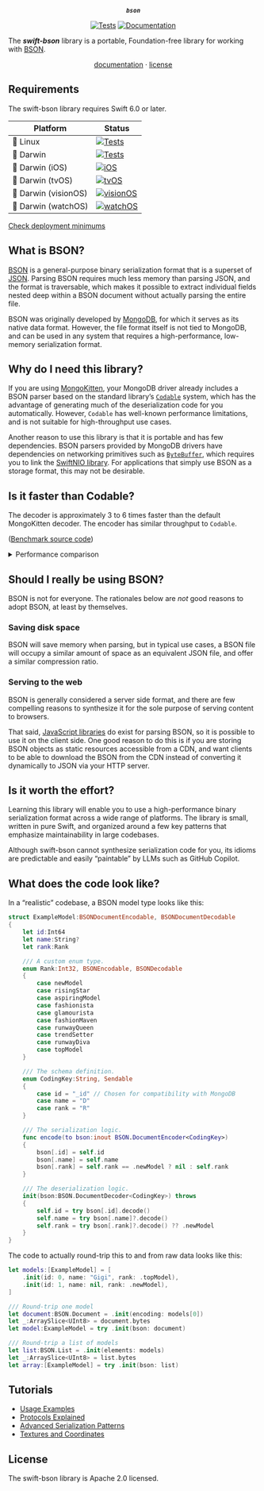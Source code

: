 <div align="center">

***`bson`***

[![Tests](https://github.com/tayloraswift/swift-bson/actions/workflows/Tests.yml/badge.svg)](https://github.com/tayloraswift/swift-bson/actions/workflows/Tests.yml)
[![Documentation](https://github.com/tayloraswift/swift-bson/actions/workflows/Documentation.yml/badge.svg)](https://github.com/tayloraswift/swift-bson/actions/workflows/Documentation.yml)

</div>

The ***swift-bson*** library is a portable, Foundation-free library for working with [BSON](https://bsonspec.org/).

<div align="center">

[documentation](https://swiftinit.org/docs/swift-bson) ·
[license](LICENSE)

</div>


## Requirements

The swift-bson library requires Swift 6.0 or later.


| Platform | Status |
| -------- | ------ |
| 🐧 Linux | [![Tests](https://github.com/tayloraswift/swift-bson/actions/workflows/Tests.yml/badge.svg)](https://github.com/tayloraswift/swift-bson/actions/workflows/Tests.yml) |
| 🍏 Darwin | [![Tests](https://github.com/tayloraswift/swift-bson/actions/workflows/Tests.yml/badge.svg)](https://github.com/tayloraswift/swift-bson/actions/workflows/Tests.yml) |
| 🍏 Darwin (iOS) | [![iOS](https://github.com/tayloraswift/swift-bson/actions/workflows/iOS.yml/badge.svg)](https://github.com/tayloraswift/swift-bson/actions/workflows/iOS.yml) |
| 🍏 Darwin (tvOS) | [![tvOS](https://github.com/tayloraswift/swift-bson/actions/workflows/tvOS.yml/badge.svg)](https://github.com/tayloraswift/swift-bson/actions/workflows/tvOS.yml) |
| 🍏 Darwin (visionOS) | [![visionOS](https://github.com/tayloraswift/swift-bson/actions/workflows/visionOS.yml/badge.svg)](https://github.com/tayloraswift/swift-bson/actions/workflows/visionOS.yml) |
| 🍏 Darwin (watchOS) | [![watchOS](https://github.com/tayloraswift/swift-bson/actions/workflows/watchOS.yml/badge.svg)](https://github.com/tayloraswift/swift-bson/actions/workflows/watchOS.yml) |


[Check deployment minimums](https://swiftinit.org/docs/swift-bson#ss:platform-requirements)


## What is BSON?

[BSON](https://bsonspec.org/) is a general-purpose binary serialization format that is a superset of [JSON](https://www.json.org/). Parsing BSON requires much less memory than parsing JSON, and the format is traversable, which makes it possible to extract individual fields nested deep within a BSON document without actually parsing the entire file.

BSON was originally developed by [MongoDB](https://www.mongodb.com/), for which it serves as its native data format. However, the file format itself is not tied to MongoDB, and can be used in any system that requires a high-performance, low-memory serialization format.


## Why do I need this library?

If you are using [MongoKitten](https://github.com/orlandos-nl/MongoKitten), your MongoDB driver already includes a BSON parser based on the standard library’s [`Codable`](https://swiftinit.org/docs/swift/swift/codable) system, which has the advantage of generating much of the deserialization code for you automatically. However, `Codable` has well-known performance limitations, and is not suitable for high-throughput use cases.

Another reason to use this library is that it is portable and has few dependencies. BSON parsers provided by MongoDB drivers have dependencies on networking primitives such as [`ByteBuffer`](https://swiftinit.org/docs/swift-nio/niocore/bytebuffer), which requires you to link the [SwiftNIO library](https://github.com/apple/swift-nio). For applications that simply use BSON as a storage format, this may not be desirable.


## Is it faster than Codable?

The decoder is approximately 3 to 6 times faster than the default MongoKitten decoder. The encoder has similar throughput to `Codable`.

([Benchmark source code](/Benchmarks/Benchmarks/VsMongoKittenDefault))

<details>

<summary>Performance comparison </summary>

```
Host 'vscode' with 12 'x86_64' processors with 30 GB memory, running:
#202408030740 SMP PREEMPT_DYNAMIC Sat Aug  3 07:53:03 UTC 2024

====================
VsMongoKittenDefault
====================

Decode BSON with MongoKitten Default
╒═════════════════════════════════════╤═════════╤═════════╤═════════╤═════════╤═════════╤═════════╤═════════╤═════════╕
│ Metric                              │      p0 │     p25 │     p50 │     p75 │     p90 │     p99 │    p100 │ Samples │
╞═════════════════════════════════════╪═════════╪═════════╪═════════╪═════════╪═════════╪═════════╪═════════╪═════════╡
│ (Alloc + Retain) - Release Δ *      │    1476 │    1500 │    1506 │    1512 │    1520 │    1529 │    1536 │     376 │
├─────────────────────────────────────┼─────────┼─────────┼─────────┼─────────┼─────────┼─────────┼─────────┼─────────┤
│ Object allocs *                     │    2334 │    2459 │    2493 │    2521 │    2545 │    2605 │    2634 │     376 │
├─────────────────────────────────────┼─────────┼─────────┼─────────┼─────────┼─────────┼─────────┼─────────┼─────────┤
│ Releases (K) *                      │      21 │      21 │      22 │      22 │      22 │      22 │      22 │     376 │
├─────────────────────────────────────┼─────────┼─────────┼─────────┼─────────┼─────────┼─────────┼─────────┼─────────┤
│ Retains (K) *                       │      17 │      18 │      18 │      18 │      18 │      18 │      18 │     376 │
├─────────────────────────────────────┼─────────┼─────────┼─────────┼─────────┼─────────┼─────────┼─────────┼─────────┤
│ Throughput (# / s) (#)              │     617 │     592 │     583 │     572 │     562 │     415 │     234 │     376 │
├─────────────────────────────────────┼─────────┼─────────┼─────────┼─────────┼─────────┼─────────┼─────────┼─────────┤
│ Time (wall clock) (μs) *            │    1620 │    1690 │    1714 │    1747 │    1781 │    2408 │    4276 │     376 │
╘═════════════════════════════════════╧═════════╧═════════╧═════════╧═════════╧═════════╧═════════╧═════════╧═════════╛

Decode BSON with This Library
╒═════════════════════════════════════╤═════════╤═════════╤═════════╤═════════╤═════════╤═════════╤═════════╤═════════╕
│ Metric                              │      p0 │     p25 │     p50 │     p75 │     p90 │     p99 │    p100 │ Samples │
╞═════════════════════════════════════╪═════════╪═════════╪═════════╪═════════╪═════════╪═════════╪═════════╪═════════╡
│ (Alloc + Retain) - Release Δ *      │    7917 │    8035 │    8071 │    8099 │    8123 │    8167 │    8187 │    1000 │
├─────────────────────────────────────┼─────────┼─────────┼─────────┼─────────┼─────────┼─────────┼─────────┼─────────┤
│ Object allocs *                     │     892 │     969 │     984 │     997 │    1011 │    1034 │    1061 │    1000 │
├─────────────────────────────────────┼─────────┼─────────┼─────────┼─────────┼─────────┼─────────┼─────────┼─────────┤
│ Releases (K) *                      │      13 │      14 │      14 │      14 │      14 │      14 │      14 │    1000 │
├─────────────────────────────────────┼─────────┼─────────┼─────────┼─────────┼─────────┼─────────┼─────────┼─────────┤
│ Retains *                           │    4406 │    4523 │    4555 │    4583 │    4607 │    4643 │    4697 │    1000 │
├─────────────────────────────────────┼─────────┼─────────┼─────────┼─────────┼─────────┼─────────┼─────────┼─────────┤
│ Throughput (# / s) (#)              │    1915 │    1820 │    1791 │    1748 │    1669 │    1175 │    1061 │    1000 │
├─────────────────────────────────────┼─────────┼─────────┼─────────┼─────────┼─────────┼─────────┼─────────┼─────────┤
│ Time (wall clock) (μs) *            │     522 │     549 │     559 │     572 │     599 │     810 │     943 │    1000 │
╘═════════════════════════════════════╧═════════╧═════════╧═════════╧═════════╧═════════╧═════════╧═════════╧═════════╛

Encode BSON with MongoKitten Default
╒═════════════════════════════════════╤═════════╤═════════╤═════════╤═════════╤═════════╤═════════╤═════════╤═════════╕
│ Metric                              │      p0 │     p25 │     p50 │     p75 │     p90 │     p99 │    p100 │ Samples │
╞═════════════════════════════════════╪═════════╪═════════╪═════════╪═════════╪═════════╪═════════╪═════════╪═════════╡
│ (Alloc + Retain) - Release Δ *      │    5054 │    5247 │    5307 │    5379 │    5427 │    5519 │    5598 │     513 │
├─────────────────────────────────────┼─────────┼─────────┼─────────┼─────────┼─────────┼─────────┼─────────┼─────────┤
│ Object allocs *                     │    2993 │    3113 │    3153 │    3199 │    3229 │    3279 │    3323 │     513 │
├─────────────────────────────────────┼─────────┼─────────┼─────────┼─────────┼─────────┼─────────┼─────────┼─────────┤
│ Releases (K) *                      │      39 │      41 │      41 │      42 │      42 │      43 │      44 │     513 │
├─────────────────────────────────────┼─────────┼─────────┼─────────┼─────────┼─────────┼─────────┼─────────┼─────────┤
│ Retains (K) *                       │      31 │      33 │      33 │      33 │      34 │      34 │      35 │     513 │
├─────────────────────────────────────┼─────────┼─────────┼─────────┼─────────┼─────────┼─────────┼─────────┼─────────┤
│ Throughput (# / s) (#)              │     198 │     189 │     185 │     182 │     177 │     162 │     132 │     513 │
├─────────────────────────────────────┼─────────┼─────────┼─────────┼─────────┼─────────┼─────────┼─────────┼─────────┤
│ Time (wall clock) (μs) *            │    5039 │    5300 │    5394 │    5501 │    5661 │    6181 │    7598 │     513 │
╘═════════════════════════════════════╧═════════╧═════════╧═════════╧═════════╧═════════╧═════════╧═════════╧═════════╛

Encode BSON with This Library
╒═════════════════════════════════════╤═════════╤═════════╤═════════╤═════════╤═════════╤═════════╤═════════╤═════════╕
│ Metric                              │      p0 │     p25 │     p50 │     p75 │     p90 │     p99 │    p100 │ Samples │
╞═════════════════════════════════════╪═════════╪═════════╪═════════╪═════════╪═════════╪═════════╪═════════╪═════════╡
│ (Alloc + Retain) - Release Δ *      │    5066 │    5251 │    5311 │    5375 │    5427 │    5531 │    5614 │     514 │
├─────────────────────────────────────┼─────────┼─────────┼─────────┼─────────┼─────────┼─────────┼─────────┼─────────┤
│ Object allocs *                     │    3003 │    3123 │    3153 │    3199 │    3229 │    3293 │    3353 │     514 │
├─────────────────────────────────────┼─────────┼─────────┼─────────┼─────────┼─────────┼─────────┼─────────┼─────────┤
│ Releases (K) *                      │      39 │      41 │      41 │      42 │      42 │      43 │      44 │     514 │
├─────────────────────────────────────┼─────────┼─────────┼─────────┼─────────┼─────────┼─────────┼─────────┼─────────┤
│ Retains (K) *                       │      31 │      33 │      33 │      33 │      34 │      34 │      35 │     514 │
├─────────────────────────────────────┼─────────┼─────────┼─────────┼─────────┼─────────┼─────────┼─────────┼─────────┤
│ Throughput (# / s) (#)              │     198 │     189 │     186 │     183 │     178 │     159 │      95 │     514 │
├─────────────────────────────────────┼─────────┼─────────┼─────────┼─────────┼─────────┼─────────┼─────────┼─────────┤
│ Time (wall clock) (μs) *            │    5061 │    5280 │    5366 │    5464 │    5612 │    6275 │   10509 │     514 │
╘═════════════════════════════════════╧═════════╧═════════╧═════════╧═════════╧═════════╧═════════╧═════════╧═════════╛
```

</details>


## Should I really be using BSON?

BSON is not for everyone. The rationales below are *not* good reasons to adopt BSON, at least by themselves.


### Saving disk space

BSON will save memory when parsing, but in typical use cases, a BSON file will occupy a similar amount of space as an equivalent JSON file, and offer a similar compression ratio.


### Serving to the web

BSON is generally considered a server side format, and there are few compelling reasons to synthesize it for the sole purpose of serving content to browsers.

That said, [JavaScript libraries](https://www.npmjs.com/package/bson) do exist for parsing BSON, so it is possible to use it on the client side. One good reason to do this is if you are storing BSON objects as static resources accessible from a CDN, and want clients to be able to download the BSON from the CDN instead of converting it dynamically to JSON via your HTTP server.


## Is it worth the effort?

Learning this library will enable you to use a high-performance binary serialization format across a wide range of platforms. The library is small, written in pure Swift, and organized around a few key patterns that emphasize maintainability in large codebases.

Although swift-bson cannot synthesize serialization code for you, its idioms are predictable and easily “paintable” by LLMs such as GitHub Copilot.


## What does the code look like?

In a “realistic” codebase, a BSON model type looks like this:

```swift
struct ExampleModel:BSONDocumentEncodable, BSONDocumentDecodable
{
    let id:Int64
    let name:String?
    let rank:Rank

    /// A custom enum type.
    enum Rank:Int32, BSONEncodable, BSONDecodable
    {
        case newModel
        case risingStar
        case aspiringModel
        case fashionista
        case glamourista
        case fashionMaven
        case runwayQueen
        case trendSetter
        case runwayDiva
        case topModel
    }

    /// The schema definition.
    enum CodingKey:String, Sendable
    {
        case id = "_id" // Chosen for compatibility with MongoDB
        case name = "D"
        case rank = "R"
    }

    /// The serialization logic.
    func encode(to bson:inout BSON.DocumentEncoder<CodingKey>)
    {
        bson[.id] = self.id
        bson[.name] = self.name
        bson[.rank] = self.rank == .newModel ? nil : self.rank
    }

    /// The deserialization logic.
    init(bson:BSON.DocumentDecoder<CodingKey>) throws
    {
        self.id = try bson[.id].decode()
        self.name = try bson[.name]?.decode()
        self.rank = try bson[.rank]?.decode() ?? .newModel
    }
}
```

The code to actually round-trip this to and from raw data looks like this:

```swift
let models:[ExampleModel] = [
    .init(id: 0, name: "Gigi", rank: .topModel),
    .init(id: 1, name: nil, rank: .newModel),
]

/// Round-trip one model
let document:BSON.Document = .init(encoding: models[0])
let _:ArraySlice<UInt8> = document.bytes
let model:ExampleModel = try .init(bson: document)

/// Round-trip a list of models
let list:BSON.List = .init(elements: models)
let _:ArraySlice<UInt8> = list.bytes
let array:[ExampleModel] = try .init(bson: list)
```


## Tutorials

- [Usage Examples](https://swiftinit.org/docs/swift-bson/bson/examples)
- [Protocols Explained](https://swiftinit.org/docs/swift-bson/bson/walkthrough)
- [Advanced Serialization Patterns](https://swiftinit.org/docs/swift-bson/bson/serialization-patterns)
- [Textures and Coordinates](https://swiftinit.org/docs/swift-bson/bson/textures-and-coordinates)


## License

The swift-bson library is Apache 2.0 licensed.
